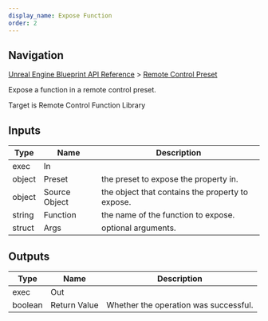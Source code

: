 ```yaml
---
display_name: Expose Function
order: 2
---
```

## Navigation

[Unreal Engine Blueprint API Reference](https://dev.epicgames.com/documentation/en-us/unreal-engine/BlueprintAPI) > [Remote Control Preset](https://dev.epicgames.com/documentation/en-us/unreal-engine/BlueprintAPI/RemoteControlPreset)

Expose a function in a remote control preset.

Target is Remote Control Function Library

## Inputs

| Type | Name | Description |
| --- | --- | --- |
| exec | In |  |
| object | Preset | the preset to expose the property in. |
| object | Source Object | the object that contains the property to expose. |
| string | Function | the name of the function to expose. |
| struct | Args | optional arguments. |

## Outputs

| Type | Name | Description |
| --- | --- | --- |
| exec | Out |  |
| boolean | Return Value | Whether the operation was successful. |
